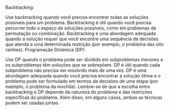 Backtracking:

Use backtracking quando você precisa encontrar todas as soluções possíveis para um problema.
Backtracking é útil quando você precisa percorrer todo o espaço de soluções possíveis, como em problemas de permutação ou combinação.
Backtracking é uma abordagem adequada quando a solução requer que você encontre uma sequência de decisões que atenda a uma determinada restrição (por exemplo, o problema das oito rainhas).
Programação Dinâmica (DP):

Use DP quando o problema pode ser dividido em subproblemas menores e os subproblemas têm soluções que se sobrepõem.
DP é útil quando cada subproblema não precisa ser resolvido mais de uma vez.
DP é uma abordagem adequada quando você precisa encontrar a solução ótima e o problema pode ser formulado em termos de decisões de uma etapa (por exemplo, o problema da mochila).
Lembre-se de que a escolha entre backtracking e DP depende da natureza do problema e das restrições específicas do problema. Além disso, em alguns casos, ambas as técnicas podem ser usadas juntas.